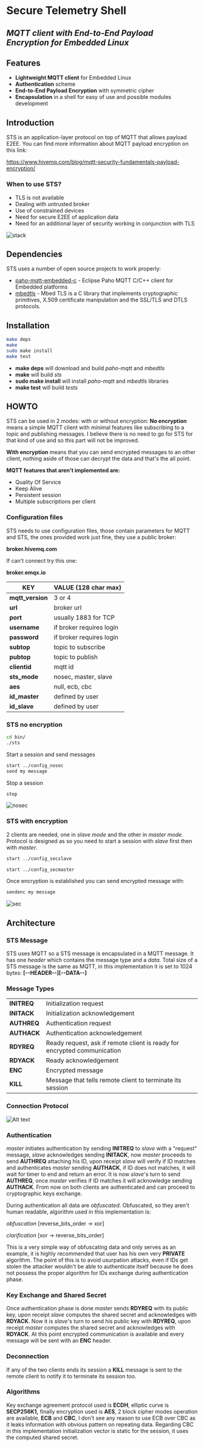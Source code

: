 # **Secure Telemetry Shell**
## *MQTT client with End-to-End Payload Encryption for Embedded Linux*

## **Features**

- **Lightweight MQTT client** for Embedded Linux
- **Authentication** scheme
- **End-to-End Payload Encryption** with symmetric cipher
- **Encapsulation** in a shell for easy of use and possible modules development

## **Introduction**

STS is an application-layer protocol on top of MQTT that allows payload E2EE. 
You can find more information about MQTT payload encryption on this link:

https://www.hivemq.com/blog/mqtt-security-fundamentals-payload-encryption/

### **When to use STS?**
- TLS is not available
- Dealing with untrusted broker
- Use of constrained devices
- Need for secure E2EE of application data
- Need for an additional layer of security working in conjunction with TLS

![](doc/img/archi.png?raw=true "stack")

## **Dependencies**

STS uses a number of open source projects to work properly:

- [paho-mqtt-embedded-c](https://github.com/eclipse/paho.mqtt.embedded-c) - 
    Eclipse Paho MQTT C/C++ client for Embedded platforms
- [mbedtls](https://github.com/ARMmbed/mbedtls) - Mbed TLS is a C library that 
    implements cryptographic primitives, X.509 certificate manipulation and the 
    SSL/TLS and DTLS protocols.

## **Installation**

```sh
make deps
make
sudo make install
make test
```
- **make deps** will download and build *paho-mqtt* and *mbedtls*
- **make** will build *sts*
- **sudo make install** will install *paho-mqtt* and *mbedtls* libraries
- **make test** will build *tests*

## **HOWTO**
STS can be used in 2 modes: with or without encryption: 
**No encryption** means a simple MQTT client with minimal features like 
subscribing to a topic and publishing messages. I believe there is no need to go 
for STS for that kind of use and so this part will not be improved.

**With encryption** means that you can send encrypted messages to an other 
client, nothing aside of those can decrypt the data and that's the all point. 

**MQTT features that aren't implemented are:**
- Quality Of Service
- Keep Alive
- Persistent session
- Multiple subscriptions per client

### Configuration files
STS needs to use configuration files, those contain parameters for MQTT and STS, 
the ones provided work just fine, they use a public broker: 

**broker.hivemq.com**

If can't connect try this one:

**broker.emqx.io**

| KEY  | VALUE (128 char max)| 
| ------------- | ------------- |
| **mqtt_version** | 3 or 4  |
| **url**  | broker url  |
| **port**  | usually 1883 for TCP  |
| **username**  | if broker requires login  |
| **password**  | if broker requires login  |
| **subtop**  | topic to subscribe  |
| **pubtop**  | topic to publish  |
| **clientid**  | mqtt id  |
| **sts_mode**  | nosec, master, slave  |
| **aes**  | null, ecb, cbc  |
| **id_master**  | defined by user  |
| **id_slave**  | defined by user  |

### STS no encryption
```sh
cd bin/
./sts
```
Start a session and send messages
```sh
start ../config_nosec
send my message
```
Stop a session
```sh
stop
```
![](doc/img/nosec.png?raw=true "nosec")
### STS with encryption
2 clients are needed, one in *slave mode* and the other in *master mode*. 
Protocol is designed as so you need to start a session with *slave* first then 
with *master*.
```sh
start ../config_secslave
```
```sh
start ../config_secmaster
```
Once encryption is established you can send encrypted message with:
```sh
sendenc my message
```
![](doc/img/sec.png?raw=true "sec")

## **Architecture**
### STS Message
STS uses MQTT so a STS message is encapsulated in a MQTT message. It has one 
*header* which contains the message type and a *data*. Total size of a STS 
message is the same as MQTT, in this implementation it is set to 1024 bytes:
**[--HEADER--][--DATA--]**

### Message Types
|   | | 
| ------------- | ------------- |
| **INITREQ** | Initialization request |
| **INITACK**  | Initialization acknowledgement |
| **AUTHREQ**  | Authentication request |
| **AUTHACK**  | Authentication acknowledgement  |
| **RDYREQ**  | Ready request, ask if remote client is ready for encrypted communication |
| **RDYACK**  | Ready acknowledgement  |
| **ENC**  | Encrypted message  |
| **KILL**  | Message that tells remote client to terminate its session  |

### Connection Protocol
![Alt text](doc/img/connection_protocol.png?raw=true "conn")

### Authentication
*master* initiates authentication by sending **INITREQ** to *slave* with a
"request" message, *slave* acknowledges sending **INITACK**, now *master* 
proceeds to send **AUTHREQ** attaching his ID, upon receipt *slave* will verify 
if ID matches and authenticates *master* sending **AUTHACK**, if ID does not 
matches, it will wait for timer to end and return an error. It is now *slave*'s 
turn to send **AUTHREQ**, once *master* verifies if ID matches it will 
acknowledge sending **AUTHACK**. From now on both clients are authenticated and 
can proceed to cryptographic keys exchange.

During authentication all data are *obfuscated*. Obfuscated, so they aren't 
human readable, algorithm used in this implementation is:

*obfuscation* [reverse_bits_order -> xor]

*clarification* [xor -> reverse_bits_order]

This is a very simple way of obfuscating data and only serves as an example, it 
is highly recommended that user has his own very **PRIVATE** algorithm. The
point of this is to avoid usurpation attacks, even if IDs get stolen the
attacker wouldn't be able to authenticate itself because he does not possess the 
proper algorithm for IDs exchange during authentication phase.

### Key Exchange and Shared Secret
Once authentication phase is done *master* sends **RDYREQ** with its public key, 
upon receipt *slave* computes the shared secret and acknowledges with 
**RDYACK**. Now it is *slave*'s turn to send his public key with **RDYREQ**,
upon receipt *master* computes the shared secret and acknowledges with 
**RDYACK**. At this point encrypted communication is available and every message 
will be sent with an **ENC** header.

### Deconnection
If any of the two clients ends its session a **KILL** message is sent to 
the remote client to notify it to terminate its session too.

### Algorithms
Key exchange agreement protocol used is **ECDH**, elliptic curve is 
**SECP256K1,** finally encryption used is **AES**, 2 block cipher modes 
operation are available, **ECB** and **CBC**, I don't see any reason to use ECB 
over CBC as it leaks information with obvious pattern on repeating data. 
Regarding CBC in this implementation initialization vector is static for the 
session, it uses the computed shared secret.
